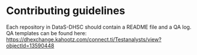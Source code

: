 # Contributing guidelines

Each repository in DataS-DHSC should contain a README file and a QA log. QA templates can be found here: https://dhexchange.kahootz.com/connect.ti/Testanalysts/view?objectId=13590448
